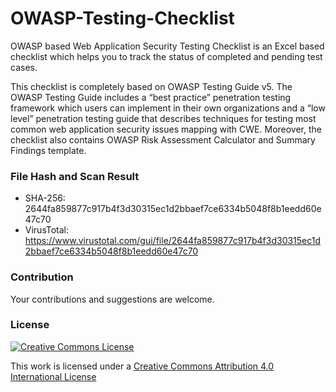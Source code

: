 # OWASP-Testing-Checklist
OWASP based Web Application Security Testing Checklist is an Excel based checklist which helps you to track the status of completed and pending test cases.

This checklist is completely based on OWASP Testing Guide v5. The OWASP Testing Guide includes a “best practice” penetration testing framework which users can implement in their own organizations and a “low level” penetration testing guide that describes techniques for testing most common web application security issues mapping with CWE. Moreover, the checklist also contains OWASP Risk Assessment Calculator and Summary Findings template.

### File Hash and Scan Result
- SHA-256: 2644fa859877c917b4f3d30315ec1d2bbaef7ce6334b5048f8b1eedd60e47c70
- VirusTotal: https://www.virustotal.com/gui/file/2644fa859877c917b4f3d30315ec1d2bbaef7ce6334b5048f8b1eedd60e47c70

### Contribution
Your contributions and suggestions are welcome.

### License

[![Creative Commons License](http://i.creativecommons.org/l/by/4.0/88x31.png)](http://creativecommons.org/licenses/by/4.0/)

This work is licensed under a [Creative Commons Attribution 4.0 International License](http://creativecommons.org/licenses/by/4.0/)
